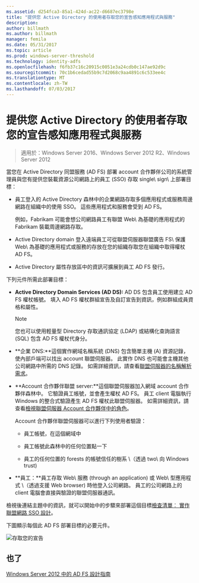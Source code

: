 ```yaml
---
ms.assetid: d254fca3-85a1-424d-ac22-d6687ec3798e
title: "提供您 Active Directory 的使用者存取您的宣告感知應用程式與服務"
description: 
author: billmath
ms.author: billmath
manager: femila
ms.date: 05/31/2017
ms.topic: article
ms.prod: windows-server-threshold
ms.technology: identity-adfs
ms.openlocfilehash: f6fb37c16c20915c0051e3a24cdb0c147ae92d9c
ms.sourcegitcommit: 70c1b6cedad55b9c7d2068c9aa4891c6c533ee4c
ms.translationtype: MT
ms.contentlocale: zh-TW
ms.lasthandoff: 07/03/2017
---
```

# <a name="provide-your-active-directory-users-access-to-your-claims-aware-applications-and-services"></a>提供您 Active Directory 的使用者存取您的宣告感知應用程式與服務

>適用於：Windows Server 2016、Windows Server 2012 R2、Windows Server 2012

當您在 Active Directory 同盟服務 \(AD FS\) 部署 account 合作夥伴公司的系統管理員與您有提供您裝載資源公司網路上的員工 \(SSO\) 存取 single\ sign\ 上部署目標：  
  
-   員工登入的 Active Directory 森林中的企業網路存取多個應用程式或服務周邊網路在組織中的使用 SSO。 這些應用程式和服務會受到 AD FS。  
  
    例如，Fabrikam 可能會想公司網路員工有聯盟 Web\ 為基礎的應用程式的 Fabrikam 裝載周邊網路存取。  
  
-   Active Directory domain 登入遠端員工可從聯盟伺服器聯盟廣告 FS\ 保護 Web\ 為基礎的應用程式或服務的存放在您的組織存取您在組織中取得權杖 AD FS。  
  
-   Active Directory 屬性存放區中的資訊可擴展到員工 AD FS 發行。  
  
下列元件所需此部署目標：  
  
-   **Active Directory Domain Services \(AD DS\):** AD DS 包含員工使用建立 AD FS 權杖帳號。 填入 AD FS 權杖群組宣告及自訂宣告到資訊，例如群組成員資格和屬性。  
  
    > [!NOTE]  
    > 您也可以使用輕量型 Directory 存取通訊協定 \(LDAP\) 或結構化查詢語言 \(SQL\) 包含 AD FS 權杖代身分。  
  
-   **企業 DNS:**這個實作網域名稱系統 \(DNS\) 包含簡單主機 \(A\) 資源記錄，使內部戶端可以找出 account 聯盟伺服器。 此實作 DNS 也可能會主機其他公司網路中所需的 DNS 記錄。 如需詳細資訊，請查看[聯盟伺服器的名稱解析需求](Name-Resolution-Requirements-for-Federation-Servers.md)。  
  
-   **Account 合作夥伴聯盟 server:**這個聯盟伺服器加入網域 account 合作夥伴森林中。 它驗證員工帳號，並會產生權杖 AD FS。 員工 client 電腦執行 Windows 的整合式驗證產生 AD FS 權杖此聯盟伺服器。 如需詳細資訊，請查看[檢視聯盟伺服器 Account 合作夥伴中的角色](Review-the-Role-of-the-Federation-Server-in-the-Account-Partner.md)。  
  
    Account 合作夥伴聯盟伺服器可以進行下列使用者驗證：  
  
    -   員工帳號，在這個網域中  
  
    -   員工帳號此森林中的任何位置點一下  
  
    -   員工的任何位置的 forests 的帳號信任的樹系 \（透過 two\ 向 Windows trust\)  
  
-   **員工：**員工存取 Web\ 服務 \(through an application\) 或 Web\ 型應用程式 \（透過支援 Web browser\) 時他登入公司網路。 員工的公司網路上的 client 電腦會直接與驗證的聯盟伺服器通訊。  
  
檢視後連結主題中的資訊，就可以開始中的步驟來部署這個目標[檢查清單︰ 實作聯盟網路 SSO 設計](../../ad-fs/deployment/Checklist--Implementing-a-Federated-Web-SSO-Design.md)。  
  
下圖顯示每個此 AD FS 部署目標的必要元件。  
  
![存取您的宣告](media/31394ea8-fecb-4372-ac3f-cc3cf566ffc9.gif)  
  
## <a name="see-also"></a>也了
[Windows Server 2012 中的 AD FS 設計指南](AD-FS-Design-Guide-in-Windows-Server-2012.md)
